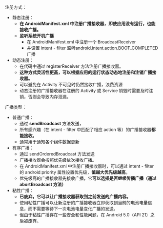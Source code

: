 注册方式：​
- 静态注册：
	- **在 AndroidManifest.xml 中注册广播接收器，即使应用没有运行，也能接收广播。**
	- **监听系统开机广播**
		- 在 AndroidManifest.xml 中注册一个 BroadcastReceiver
		- 并设置 intent - filter 监听android.intent.action.BOOT_COMPLETED广播​
- 动态注册：
	- 在代码中通过 registerReceiver 方法注册广播接收器。
	- **这种方式灵活性更高，可以根据应用的运行状态动态地注册和注销广播接收器。**
	- 可以避免在 Activity 不可见时仍然接收广播，浪费资源
	- 动态注册的广播接收器在注册的 Activity 或 Service 销毁时需要及时注销，否则会导致内存泄漏。

广播类型：​
- 普通广播：
	- 通过 **sendBroadcast** 方法发送，
	- 所有感兴趣（在 intent - filter 中匹配了相应 action 等）的广播接收器**都能接收。**
	- 通常用于通知各个组件数据更新
- 有序广播：
	- 通过 sendOrderedBroadcast 方法发送
	- 广播接收器会按照优先级依次接收广播。
	- 在 AndroidManifest.xml 中注册广播接收器时，可以通过 intent - filter 的 android:priority 属性设置优先级，**值越大优先级越高**。
	- 优先级高的广播接收器先接收广播，它**可以选择是否继续传播广播（通过 abortBroadcast 方法）**
- 粘性广播：
	- **已废弃，它可以让广播接收器获取到之前发送的广播内容。**
	- 使用粘性广播可以让新注册的广播接收器立即获取到当前的电池电量信息，而不需要等待下一次电池电量变化广播的发送。
	- 但由于粘性广播存在一些安全和性能问题，在 Android 5.0（API 21）之后被废弃。